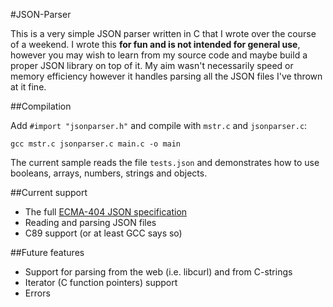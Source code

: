 #JSON-Parser

This is a very simple JSON parser written in C that I wrote over the course of a weekend. I wrote this **for fun and is not intended for general use**, however you may wish to learn from my source code and maybe build a proper JSON library on top of it. My aim wasn't necessarily speed or memory efficiency however it handles parsing all the JSON files I've thrown at it fine.

##Compilation

Add `#import "jsonparser.h"` and compile with `mstr.c` and `jsonparser.c`:

    gcc mstr.c jsonparser.c main.c -o main

The current sample reads the file `tests.json` and demonstrates how to use booleans, arrays, numbers, strings and objects.

##Current support
* The full [ECMA-404 JSON specification](www.ecma-international.org/publications/files/ECMA-ST/ECMA-404.pdf)
* Reading and parsing JSON files
* C89 support (or at least GCC says so)

##Future features
* Support for parsing from the web (i.e. libcurl) and from C-strings
* Iterator (C function pointers) support
* Errors